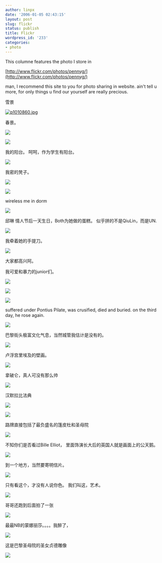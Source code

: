```yaml
---
author: linpx
date: '2006-01-05 02:43:15'
layout: post
slug: flickr
status: publish
title: Flickr
wordpress_id: '233'
categories:
- photo
---
```


This columne features the photo I store in

  
[http://www.flickr.com/photos/pennyg/](http://www.flickr.com/photos/pennyg/)

  
man, I recommend this site to you for photo sharing in website. ain't tell u
more, for only things u find our yourself are really precious.

  
雪景

  
[![p1010860.jpg](http://i30.photobucket.com/albums/c330/pennyg/p1010860.jpg)](
http://photobucket.com/albums/c330/pennyg/?)

  
春景。

![](http://static.flickr.com/34/100353621_58617619a0.jpg?v=0)

  
  

![](http://static.flickr.com/19/100353614_64475882a5.jpg?v=0)

  
我的阳台。 呵呵，作为学生有阳台。

![](http://static.flickr.com/29/100353604_3092c693ab.jpg?v=0)

  
我密的凳子。

![](http://static.flickr.com/28/100353594_a20bdc8dc1.jpg?v=0)

  

![](http://static.flickr.com/30/100353586_cf06f10563.jpg?v=0)

  
  
wireless me in dorm

  

![](http://static.flickr.com/40/100353504_8dfe62dc7a.jpg?v=0)

  
  
邱琳 情人节后一天生日，Both为她做的蛋糕。 似乎拼的不是QiuLin，而是UN.

![](http://static.flickr.com/42/100353172_2e3bd0a6df.jpg?v=0)

  
我牵着她的手提刀。

  

![](http://static.flickr.com/21/100353162_1739588414.jpg?v=0)

  
  
大家都高兴阿。

  
  

  
  
  

  
我可爱和暴力的junior们。

![](http://static.flickr.com/34/98491074_e8382023dc.jpg?v=0)

  
  

  

![](http://static.flickr.com/29/98491070_f39210dd0d.jpg?v=0)

  

![](http://static.flickr.com/24/98491072_d489170e43.jpg?v=0)

suffered under Pontius Pilate, was crusified, died and buried. on the third
day, he rose again.

  

![](http://static.flickr.com/21/100410018_a4098c2a2b.jpg?v=0)

  
  
巴黎街头极富文化气息，当然城管我估计是没有的。

  

![](http://static.flickr.com/37/100409974_391d772626.jpg?v=0)

  
卢浮宫里埃及的壁画。

![](http://static.flickr.com/43/100409668_140f38c085.jpg?v=0)

  

  
拿破仑，真人可没有那么帅

![](http://static.flickr.com/28/100409653_8bfb172d38.jpg?v=0)

  
汉默拉比法典

![](http://static.flickr.com/36/100409950_63b54d123b.jpg?v=0)

  

![](http://static.flickr.com/30/100409629_61460f3fcd.jpg?v=0)

  
路牌直接包括了最负盛名的篷皮杜和圣母院

  

![](http://static.flickr.com/21/100409049_e9dec1c3da.jpg?v=0)

  
不知你们是否看过Bille Elliot， 里面饰演长大后的英国人就是画面上的公天鹅。

  

![](http://static.flickr.com/28/100409041_4b540e7126.jpg?v=0)

  
到一个地方，当然要寄明信片。

  

![](http://static.flickr.com/19/100409033_eee34f1658.jpg?v=0)

  
  
只有看这个，才没有人说你色。 我们叫这，艺术。

  

![](http://static.flickr.com/40/100409024_8ccb6c0141.jpg?v=0)

  
哥哥还跑到后面拍了一张

  

![](http://static.flickr.com/31/100409029_eff74c0832.jpg?v=0)

  
最最NB的蒙娜丽莎。。。。我醉了，

  

![](http://static.flickr.com/21/100409011_8e3e66d905.jpg?v=0)

  
这是巴黎圣母院的圣女贞德雕像

  

![](http://static.flickr.com/19/100403367_d180d816e6.jpg?v=0)

  
  

  

  

  

  

  

  

  

  

  
  
  
  
  
  
  
  
  
  
  
  
  
  
  
  
  
  
  
  
  
  
  
  
  
  
  
  
  
  
  
  
  
  
  
  
  
  
  

  
  
  
  
  
  
  
  
  
  
  
  
  
  
  
  
  
  
  
  
  
  
  
  
  
  
  
  
  
  
  
  
  
  
  
  
  
  
  
  
  
  
  
  
  
  
  
  
  
  
  
  
  
  
  
  
  
  
  
  
  
  
  
  
  
  
  
  
  

  
  
  
  
  
  
  
  
  
  
  
  
  
  
  
  
  
  
  
  
  
  
  
  
  
  
  
  
  
  
  
  
  
  
  
  
  
  
  
  
  
  
  
  
  
  
  
  
  
  
  
  
  
  
  
  
  
  
  
  
  
  
  
  
  
  
  
  
  
  
  
  
  
  
  
  
  

  

  

  
  
  
  
  
  
  
  
  
  
  
  
  
  
  
  
  
  
  
  
  
  
  
  
  
  
  
  
  
  
  
  
  
  
  
  
  
  
  
  
  
  
  
  
  
  
  
  
  
  
  
  
  
  
  
  
  
  
  
  
  
  
  
  
  
  
  
  
  
  
  
  
  
  
  
  
  
  
  
  
  
  
  
  

